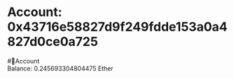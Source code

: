 
Account: 0x43716e58827d9f249fdde153a0a4827d0ce0a725
===================================================
  
#📜Account  
Balance: 0.245693304804475 Ether